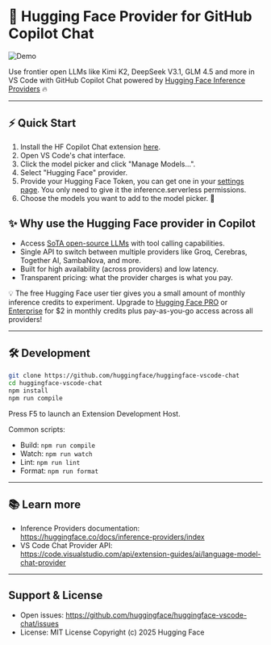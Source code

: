 # 🤗 Hugging Face Provider for GitHub Copilot Chat

![Demo](https://huggingface.co/datasets/huggingface/documentation-images/resolve/main/inference-providers-guides/demo_vscode.gif)

Use frontier open LLMs like Kimi K2, DeepSeek V3.1, GLM 4.5 and more in VS Code with GitHub Copilot Chat powered by [Hugging Face Inference Providers](https://huggingface.co/docs/inference-providers/index) 🔥

---

## ⚡ Quick Start
1. Install the HF Copilot Chat extension [here](https://marketplace.visualstudio.com/items?itemName=HuggingFace.huggingface-vscode-chat).
2. Open VS Code's chat interface.
3. Click the model picker and click "Manage Models...".
4. Select "Hugging Face" provider.
5. Provide your Hugging Face Token, you can get one in your [settings page](https://huggingface.co/settings/tokens/new?ownUserPermissions=inference.serverless.write&tokenType=fineGrained). You only need to give it the inference.serverless permissions.
6. Choose the models you want to add to the model picker. 🥳

## ✨ Why use the Hugging Face provider in Copilot
* Access [SoTA open-source LLMs](https://huggingface.co/models?pipeline_tag=text-generation&inference_provider=cerebras,together,fireworks-ai,nebius,novita,sambanova,groq,hyperbolic,nscale,fal-ai,cohere,replicate,scaleway,black-forest-labs,ovhcloud&sort=trending) with tool calling capabilities.
* Single API to switch between multiple providers like Groq, Cerebras, Together AI, SambaNova, and more.
* Built for high availability (across providers) and low latency.
* Transparent pricing: what the provider charges is what you pay.

💡 The free Hugging Face user tier gives you a small amount of monthly inference credits to experiment. Upgrade to [Hugging Face PRO](https://huggingface.co/pro) or [Enterprise](https://huggingface.co/enterprise) for $2 in monthly credits plus pay-as-you-go access across all providers!

---

## 🛠️ Development
```bash
git clone https://github.com/huggingface/huggingface-vscode-chat
cd huggingface-vscode-chat
npm install
npm run compile
```
Press F5 to launch an Extension Development Host.

Common scripts:
* Build: `npm run compile`
* Watch: `npm run watch`
* Lint: `npm run lint`
* Format: `npm run format`

---

## 📚 Learn more
* Inference Providers documentation: https://huggingface.co/docs/inference-providers/index
* VS Code Chat Provider API: https://code.visualstudio.com/api/extension-guides/ai/language-model-chat-provider

---

## Support & License
* Open issues: https://github.com/huggingface/huggingface-vscode-chat/issues
* License: MIT License Copyright (c) 2025 Hugging Face
